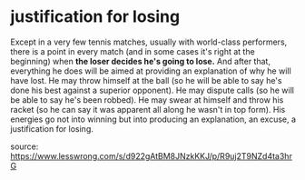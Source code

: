 # justification for losing
Except in a very few tennis matches, usually with world-class performers, there is a point in every match (and in some cases it's right at the beginning) when **the loser decides he's going to lose.** And after that, everything he does will be aimed at providing an explanation of why he will have lost. He may throw himself at the ball (so he will be able to say he's done his best against a superior opponent). He may dispute calls (so he will be able to say he's been robbed). He may swear at himself and throw his racket (so he can say it was apparent all along he wasn't in top form). His energies go not into winning but into producing an explanation, an excuse, a justification for losing.

source: https://www.lesswrong.com/s/d922gAtBM8JNzkKKJ/p/R9uj2T9NZd4ta3hrG